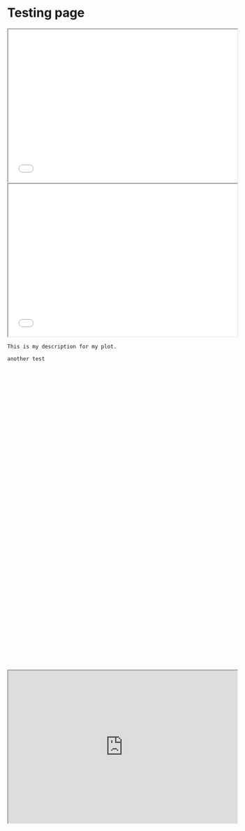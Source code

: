 # Testing page

<iframe src='Visualizations_Ethan/top_5.html' width=525 height=350 frameBorder=1></iframe>

<br>

<iframe src='Visualizations_Ethan/bottom_5.html' width=525 height=350 frameBorder=1></iframe>

```
This is my description for my plot.
```
```
another test
```
<script type='text/javascript' src='https://10az.online.tableau.com/javascripts/api/viz_v1.js'></script><div class='tableauPlaceholder' style='width: 1440px; height: 674px;'><object class='tableauViz' width='1440' height='674' style='display:none;'><param name='host_url' value='https%3A%2F%2F10az.online.tableau.com%2F' /> <param name='embed_code_version' value='3' /> <param name='site_root' value='&#47;t&#47;anyachandorkarportfolio' /><param name='name' value='Deloitte_Geo_Analysis&#47;Regional' /><param name='tabs' value='no' /><param name='toolbar' value='yes' /><param name='showAppBanner' value='false' /></object></div>

<br>
<iframe src = 'https://10az.online.tableau.com/t/anyachandorkarportfolio/views/Deloitte_Geo_Analysis/Regional?:showAppBanner=false&:display_count=n&:showVizHome=n&:origin=viz_share_link' width=525 height=350 frameBorder=1></iframe>
